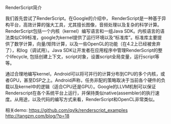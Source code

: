 RenderScript简介

我们首先尝试了RenderScript。在Google的介绍中， RenderScript是一种基于异构平台，高效计算的强大工具，尤其擅长图像，音频处理以及复杂的科学计算。RenderScript包括一个内核（kernel）编写语言和一组Java SDK。内核语言的语法类似C99标准，google为kernel提供了运行环境以及“标准库”。标准库主要提供了数学计算，向量/矩阵计算，以及一些OpenGL的功能（在4.2上已经被舍弃了），和log（调试用）。Java SDK让开发者在应用程序中管理RenderScript的整个lifecycle, 包括创建上下文，script对象，设置script全局变量，运行script等等。

通过合理地编写kernel，Android可以将可并行的计算分布到CPU的多个内核，或者GPU，甚至DSP之上。Android声称，任务非配的策略取决于当前各个硬件的负载以及kernel中的逻辑（适合CPU还是GPU）。Google的LLVM机制可以保证Renderscript在各个系统平台上运行，并保持类似native(assembler)的执行速度。从用途，以及代码的编写方式来看，RenderScript和OpenCL非常类似。

相关demo: 
<https://github.com/qylk/renderscript_examples>
<http://tangzm.com/blog/?p=18>